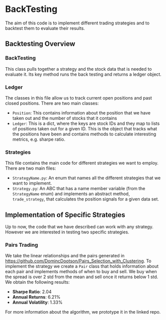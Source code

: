 # BackTesting 
The aim of this code is to implement different trading strategies and to backtest them to evaluate their results.  

## Backtesting Overview

### BackTesting 
This class pulls together a strategy and the stock data that is needed to evaluate it. Its key method runs the back testing and returns a ledger object. 

### Ledger 
The classes in this file allow us to track current open positions and past closed positions. There are two main classes:

- `Position`: This contains information about the position that we have taken out and the number of stocks that it contains
- `Ledger`: This is a dict, where the keys are stock IDs and they map to lists of positions taken out for a given ID. This is the object that tracks what the positions have been and contains methods to calculate interesting metrics, e.g. sharpe ratio.

### Strategies
This file contains the main code for different strategies we want to employ. There are two main files:
- `StrategyName.py`: An enum that names all the different strategies that we want to implement.
- `Strategy.py`: An ABC that has a name member variable (from the `StrategyName` enum) and implements an abstract method, `trade_strategy`, that calculates the position signals for a given data set.


## Implementation of Specific Strategies
Up to now, the code that we have described can work with any strategy. However we are interested in testing two specific strategies. 

### Pairs Trading 
We take the linear relationships and the pairs generated in https://github.com/DomincDootson/Pairs_Selection_with_Clustering. To implement the strategy we create a `Pair` class that holds information about each pair and implements methods of when to buy and sell. We buy when the spread is over 2 std from the mean and sell once it returns below 1 std. We obtain the following results:

- **Sharpe Ratio**: 2.04
- **Annual Returns**: 6.21%
- **Annual Volatility**: 1.33%

For more information about the algorithm, we prototype it in the linked repo. 
